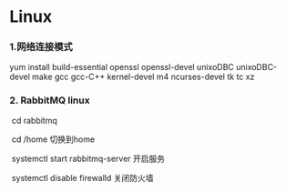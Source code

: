 # Linux

### 1.网络连接模式

yum install build-essential openssl openssl-devel unixoDBC unixoDBC-devel make gcc gcc-C++ kernel-devel m4 ncurses-devel tk tc xz

### 2. RabbitMQ linux

​	cd rabbitmq 

​	cd /home 切换到home

​	systemctl start rabbitmq-server 开启服务

​	systemctl disable firewalld 关闭防火墙